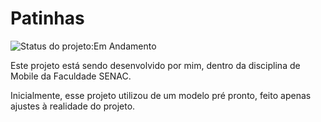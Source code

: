 # Patinhas
<img src="https://img.shields.io/badge/Status-Em_Andamento-yellow" alt="Status do projeto:Em Andamento">
<p>Este projeto está sendo desenvolvido por mim, dentro da disciplina de Mobile da Faculdade SENAC.</p>
<p>Inicialmente, esse projeto utilizou de um modelo pré pronto, feito apenas ajustes à realidade do projeto.</p>
